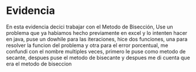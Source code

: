 # Evidencia

En esta evidencia decici trabajar con el Metodo de Bisección, Use un problema que ya habiamos hecho previamente en excel y lo intenten hacer en java, puse un dowhile para las iteraciones, hice dos funciones, una para resolver la funcion del problema y otra para el error porcentual, me confundi con el nombre multiples veces, primero le puse como metodo de secante, despues puse el metodo de bisecante y despues me di cuenta que era el metodo de biseccion
